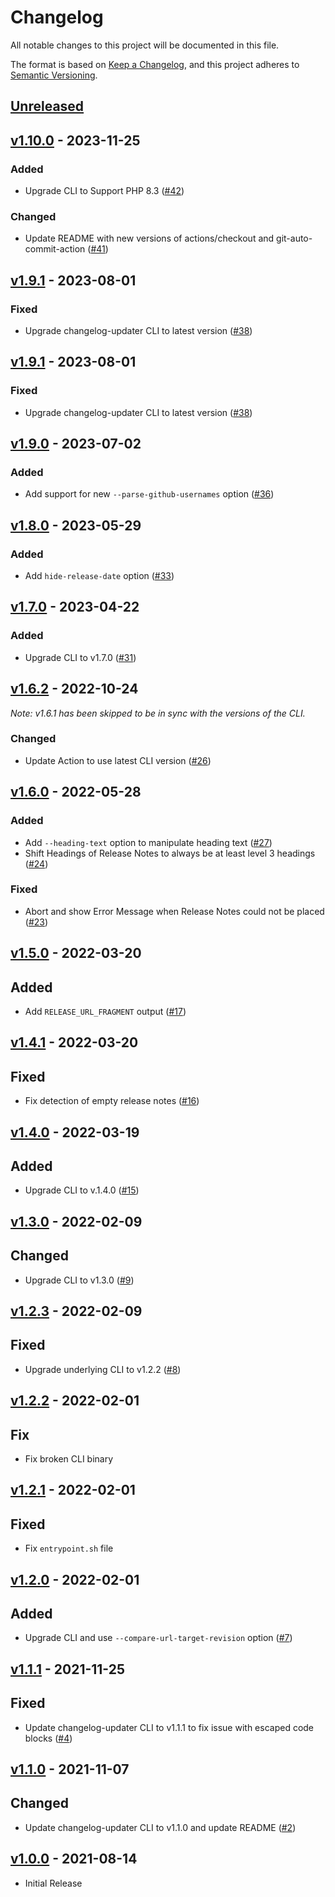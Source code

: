 # Changelog

All notable changes to this project will be documented in this file.

The format is based on [Keep a Changelog](https://keepachangelog.com/en/1.0.0/),
and this project adheres to [Semantic Versioning](https://semver.org/spec/v2.0.0.html).

## [Unreleased](https://github.com/stefanzweifel/changelog-updater-action/compare/v1.10.0...HEAD)

<!-- New Release notes will be placed here automatically -->
## [v1.10.0](https://github.com/stefanzweifel/changelog-updater-action/compare/v1.9.1...v1.10.0) - 2023-11-25

### Added

- Upgrade CLI to Support PHP 8.3 ([#42](https://github.com/stefanzweifel/changelog-updater-action/pull/42))

### Changed

- Update README with new versions of actions/checkout and git-auto-commit-action ([#41](https://github.com/stefanzweifel/changelog-updater-action/pull/41))

## [v1.9.1](https://github.com/stefanzweifel/changelog-updater-action/compare/v1.9.0...v1.9.1) - 2023-08-01

### Fixed

- Upgrade changelog-updater CLI to latest version ([#38](https://github.com/stefanzweifel/changelog-updater-action/pull/38))

## [v1.9.1](https://github.com/stefanzweifel/changelog-updater-action/compare/v1.9.0...v1.9.1) - 2023-08-01

### Fixed

- Upgrade changelog-updater CLI to latest version ([#38](https://github.com/stefanzweifel/changelog-updater-action/pull/38))

## [v1.9.0](https://github.com/stefanzweifel/changelog-updater-action/compare/v1.8.0...v1.9.0) - 2023-07-02

### Added

- Add support for new `--parse-github-usernames` option ([#36](https://github.com/stefanzweifel/changelog-updater-action/pull/36))

## [v1.8.0](https://github.com/stefanzweifel/changelog-updater-action/compare/v1.7.0...v1.8.0) - 2023-05-29

### Added

- Add `hide-release-date` option ([#33](https://github.com/stefanzweifel/changelog-updater-action/pull/33))

## [v1.7.0](https://github.com/stefanzweifel/changelog-updater-action/compare/v1.6.2...v1.7.0) - 2023-04-22

### Added

- Upgrade CLI to v1.7.0 ([#31](https://github.com/stefanzweifel/changelog-updater-action/pull/31))

## [v1.6.2](https://github.com/stefanzweifel/changelog-updater-action/compare/v1.6.0...v1.6.2) - 2022-10-24

*Note: v1.6.1 has been skipped to be in sync with the versions of the CLI.*

### Changed

- Update Action to use latest CLI version ([#26](https://github.com/stefanzweifel/changelog-updater-action/pull/26))

## [v1.6.0](https://github.com/stefanzweifel/changelog-updater-action/compare/v1.5.0...v1.6.0) - 2022-05-28

### Added

- Add `--heading-text` option to manipulate heading text ([#27](https://github.com/stefanzweifel/php-changelog-updater/pull/27))
- Shift Headings of Release Notes to always be at least level 3 headings ([#24](https://github.com/stefanzweifel/php-changelog-updater/pull/24))

### Fixed

- Abort and show Error Message when Release Notes could not be placed ([#23](https://github.com/stefanzweifel/php-changelog-updater/pull/23))

## [v1.5.0](https://github.com/stefanzweifel/changelog-updater-action/compare/v1.4.1...v1.5.0) - 2022-03-20

## Added

- Add `RELEASE_URL_FRAGMENT` output ([#17](https://github.com/stefanzweifel/changelog-updater-action/pull/17))

## [v1.4.1](https://github.com/stefanzweifel/changelog-updater-action/compare/v1.4.0...v1.4.1) - 2022-03-20

## Fixed

- Fix detection of empty release notes ([#16](https://github.com/stefanzweifel/changelog-updater-action/pull/16))

## [v1.4.0](https://github.com/stefanzweifel/changelog-updater-action/compare/v1.3.0...v1.4.0) - 2022-03-19

## Added

- Upgrade CLI to v.1.4.0 ([#15](https://github.com/stefanzweifel/changelog-updater-action/pull/15))

## [v1.3.0](https://github.com/stefanzweifel/changelog-updater-action/compare/v1.2.3...v1.3.0) - 2022-02-09

## Changed

- Upgrade CLI to v1.3.0 ([#9](https://github.com/stefanzweifel/changelog-updater-action/pull/9))

## [v1.2.3](https://github.com/stefanzweifel/changelog-updater-action/compare/v1.2.2...v1.2.3) - 2022-02-09

## Fixed

- Upgrade underlying CLI to v1.2.2 ([#8](https://github.com/stefanzweifel/changelog-updater-action/pull/8))

## [v1.2.2](https://github.com/stefanzweifel/changelog-updater-action/compare/v1.2.0...v1.2.2) - 2022-02-01

## Fix

- Fix broken CLI binary

## [v1.2.1](https://github.com/stefanzweifel/changelog-updater-action/compare/v1.2.0...v1.2.1) - 2022-02-01

## Fixed

- Fix `entrypoint.sh` file

## [v1.2.0](https://github.com/stefanzweifel/changelog-updater-action/compare/v1.1.1...v1.2.0) - 2022-02-01

## Added

- Upgrade CLI and use `--compare-url-target-revision` option ([#7](https://github.com/stefanzweifel/changelog-updater-action/pull/7))

## [v1.1.1](https://github.com/stefanzweifel/changelog-updater-action/compare/v1.1.0...v1.1.1) - 2021-11-25

## Fixed

- Update changelog-updater CLI to v1.1.1 to fix issue with escaped code blocks ([#4](https://github.com/stefanzweifel/changelog-updater-action/pull/4))

## [v1.1.0](https://github.com/stefanzweifel/changelog-updater-action/compare/v1.0.0...v1.1.0) - 2021-11-07

## Changed

- Update changelog-updater CLI to v1.1.0 and update README ([#2](https://github.com/stefanzweifel/changelog-updater-action/pull/2))

## [v1.0.0](https://github.com/stefanzweifel/changelog-updater-action/releases/tag/v1.0.0) - 2021-08-14

- Initial Release

